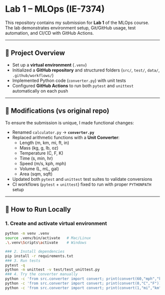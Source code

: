 # Lab 1 – MLOps (IE-7374)

This repository contains my submission for **Lab 1** of the MLOps course.  
The lab demonstrates environment setup, Git/GitHub usage, test automation, and CI/CD with GitHub Actions.

---

## 🔹 Project Overview
- Set up a **virtual environment** (`.venv`)  
- Initialized a **GitHub repository** and structured folders (`src/`, `test/`, `data/`, `.github/workflows/`)  
- Implemented Python code (`converter.py`) with unit tests  
- Configured **GitHub Actions** to run both `pytest` and `unittest` automatically on each push  

---

## 🔹 Modifications (vs original repo)
To ensure the submission is unique, I made functional changes:
- Renamed `calculator.py` → **`converter.py`**
- Replaced arithmetic functions with a **Unit Converter**:
  - Length (m, km, mi, ft, in)
  - Mass (kg, g, lb, oz)
  - Temperature (C, F, K)
  - Time (s, min, hr)
  - Speed (m/s, kph, mph)
  - Volume (L, mL, gal)
  - Area (sqm, sqft)
- Updated both `pytest` and `unittest` test suites to validate conversions
- CI workflows (`pytest` + `unittest`) fixed to run with proper `PYTHONPATH` setup

---

## 🔹 How to Run Locally

### 1. Create and activate virtual environment
```bash
python -m venv .venv
source .venv/bin/activate   # Mac/Linux
.\.venv\Scripts\activate    # Windows

### 2. Install dependencies
pip install -r requirements.txt
### 3. Run tests
pytest -q
python -m unittest -v test/test_unittest.py
### 4. Try the converter manually
python -c 'from src.converter import convert; print(convert(60,"mph","kph"))'  # 96.56064
python -c 'from src.converter import convert; print(convert(0,"C","F"))'      # 32.0
python -c 'from src.converter import convert; print(convert(1,"mi","km"))'    # 1.609344

